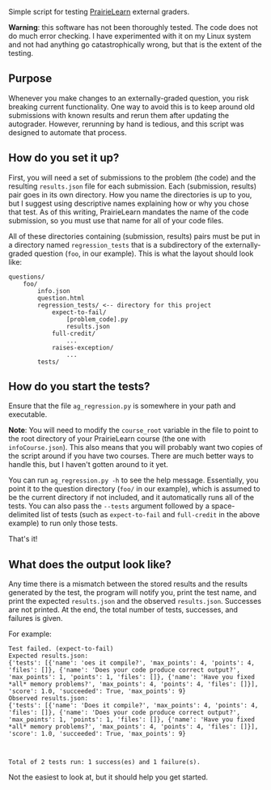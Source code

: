 Simple script for testing
[PrairieLearn](https://prairielearn.engr.illinois.edu/)
external graders.

**Warning**: this software has not been thoroughly tested.
The code does not do much error checking.
I have experimented with it on my Linux system and not had anything go
catastrophically wrong,
but that is the extent of the testing.

## Purpose

Whenever you make changes to an externally-graded question,
you risk breaking current functionality.
One way to avoid this is to keep around old submissions with known results and
rerun them after updating the autograder.
However, rerunning by hand is tedious,
and this script was designed to automate that process.

## How do you set it up?

First, you will need a set of submissions to the problem (the code) and the
resulting `results.json` file for each submission.
Each (submission, results) pair goes in its own directory.
How you name the directories is up to you,
but I suggest using descriptive names explaining how or why you chose that
test.
As of this writing,
PrairieLearn mandates the name of the code submission,
so you must use that name for all of your code files.

All of these directories containing (submission, results) pairs must be put in a
directory named `regression_tests` that is a subdirectory of the
externally-graded question (`foo`, in our example).
This is what the layout should look like:

```
questions/
    foo/
        info.json
        question.html
        regression_tests/ <-- directory for this project
            expect-to-fail/
                [problem_code].py
                results.json
            full-credit/
                ...
            raises-exception/
                ...
        tests/
```

## How do you start the tests?

Ensure that the file `ag_regression.py` is somewhere in your path and
executable.

**Note**: You will need to modify the `course_root` variable in the file
to point to the root directory of your PrairieLearn course
(the one with `infoCourse.json`).
This also means that you will probably want two copies of the script around
if you have two courses.
There are much better ways to handle this,
but I haven't gotten around to it yet.

You can run `ag_regression.py -h` to see the help message.
Essentially, you point it to the question directory
(`foo/` in our example),
which is assumed to be the current directory if not included,
and it automatically runs all of the tests.
You can also pass the `--tests` argument followed by a space-delimited list of
tests
(such as `expect-to-fail` and `full-credit` in the above example)
to run only those tests.

That's it!

## What does the output look like?

Any time there is a mismatch between the stored results and the results
generated by the test,
the program will notify you,
print the test name,
and print the expected `results.json` and the observed `results.json`.
Successes are not printed.
At the end,
the total number of tests, successes, and failures is given.

For example:

```
Test failed. (expect-to-fail)
Expected results.json:
{'tests': [{'name': 'oes it compile?', 'max_points': 4, 'points': 4, 'files': []}, {'name': 'Does your code produce correct output?', 'max_points': 1, 'points': 1, 'files': []}, {'name': 'Have you fixed *all* memory problems?', 'max_points': 4, 'points': 4, 'files': []}], 'score': 1.0, 'succeeded': True, 'max_points': 9}
Observed results.json:
{'tests': [{'name': 'Does it compile?', 'max_points': 4, 'points': 4, 'files': []}, {'name': 'Does your code produce correct output?', 'max_points': 1, 'points': 1, 'files': []}, {'name': 'Have you fixed *all* memory problems?', 'max_points': 4, 'points': 4, 'files': []}], 'score': 1.0, 'succeeded': True, 'max_points': 9}



Total of 2 tests run: 1 success(es) and 1 failure(s).
```

Not the easiest to look at,
but it should help you get started.
